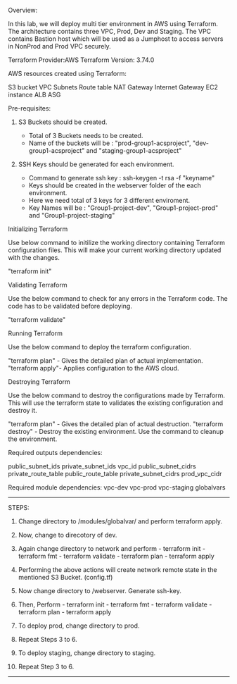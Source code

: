 Overview:

In this lab, we will deploy multi tier environment in AWS using Terraform. The architecture contains three VPC, Prod, Dev and Staging. 
The VPC contains Bastion host which will be used as a Jumphost to access servers in NonProd and Prod VPC securely. 

Terraform Provider:AWS 
Terraform Version: 3.74.0

AWS resources created using Terraform:

S3 bucket
VPC
Subnets
Route table
NAT Gateway
Internet Gateway
EC2 instance
ALB
ASG

Pre-requisites:

1. S3 Buckets should be created. 
    - Total of 3 Buckets needs to be created. 
    - Name of the buckets will be : "prod-group1-acsproject", "dev-group1-acsproject" and "staging-group1-acsproject"

2. SSH Keys should be generated for each environment.
    - Command to generate ssh key : ssh-keygen -t rsa -f "keyname"
    - Keys should be created in the webserver folder of the each environment.
    - Here we need total of 3 keys for 3 different enviroment.
    - Key Names will be  : "Group1-project-dev", "Group1-project-prod" and "Group1-project-staging"


Initializing Terraform

Use below command to initilize the working directory containing Terraform configuration files. This will make your current working directory updated with the changes. 

"terraform init"

Validating Terraform

Use the below command to check for any errors in the Terraform code. The code has to be validated before deploying.

"terraform validate"

Running Terraform

Use the below command to deploy the terraform configuration. 

"terraform plan" - Gives the detailed plan of actual implementation.
"terraform apply"- Applies configuration to the AWS cloud. 

Destroying Terraform

Use the below command to destroy the configurations made by Terraform. This will use the terraform state to validates the existing configuration and destroy it.

"terraform plan" - Gives the detailed plan of actual destruction. 
"terraform destroy" - Destroy the existing environment. Use the command to cleanup the environment.

Required outputs dependencies: 

public_subnet_ids
private_subnet_ids
vpc_id
public_subnet_cidrs
private_route_table
public_route_table
private_subnet_cidrs
prod_vpc_cidr

Required module dependencies:
vpc-dev
vpc-prod
vpc-staging
globalvars


**********************************************************************************************************************************************************************

STEPS:

1. Change directory to /modules/globalvar/ and perform terraform apply.
2.  Now, change to direcotory of dev.
3.  Again change directory to network and perform  - terraform init
                                                   - terraform fmt
                                                   - terraform validate
                                                   - terraform plan
                                                   - terraform apply

4. Performing the above actions will create network remote state in the mentioned S3 Bucket. (config.tf)
5. Now change directory to /webserver. Generate ssh-key.
6. Then,                                  Perform  - terraform init
                                                   - terraform fmt
                                                   - terraform validate
                                                   - terraform plan
                                                   - terraform apply
                                                
7. To deploy prod, change directory to prod.
8. Repeat Steps 3 to 6.
9. To deploy staging, change directory to staging.
10. Repeat Step 3 to 6.


********************************************************************************************************************************************************************







